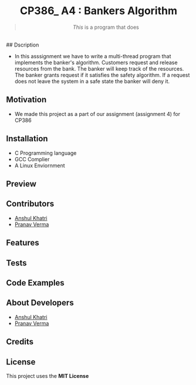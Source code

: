 <h1 align="center"> 
  CP386_ A4 : Bankers Algorithm
</h1>

<blockquote align="center">
  <em>This</em> is a program that does  
</blockquote>

<br/>
## Dscription

- In this asssignment we have to write a multi-thread program that implements the banker's algorithm. Customers request and release resources from the bank. The banker will keep track of the resources. The banker grants request if it satisfies the safety algorithm. If a request does not leave the system in a safe state the banker will deny it.

## Motivation

- We made this project as a part of our assignment (assignment 4) for CP386
 
## Installation

- C Programming language
- GCC Complier
- A Linux Enviornment 

## Preview

## Contributors

- [Anshul Khatri](https://github.com/khat3680)<br/>
- [Pranav Verma](https://github.com/Navsan1)<br/>

## Features

## Tests

## Code Examples

## About Developers

- [Anshul Khatri](https://github.com/khat3680)<br/>
- [Pranav Verma](https://github.com/Navsan1)<br/>

## Credits

## License

This project uses the **MIT License**

